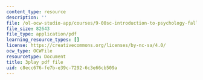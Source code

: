 ```yaml
---
content_type: resource
description: ''
file: /ol-ocw-studio-app/courses/9-00sc-introduction-to-psychology-fall-2011/c8ecc676fe7be39c72926c3e66cb509a_lBU64nfe8nM.pdf
file_size: 82643
file_type: application/pdf
learning_resource_types: []
license: https://creativecommons.org/licenses/by-nc-sa/4.0/
ocw_type: OCWFile
resourcetype: Document
title: 3play pdf file
uid: c8ecc676-fe7b-e39c-7292-6c3e66cb509a
---
```

